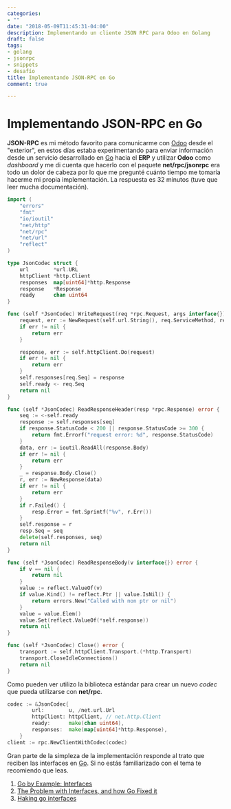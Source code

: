 ```yaml
---
categories:
- ""
date: "2018-05-09T11:45:31-04:00"
description: Implementando un cliente JSON RPC para Odoo en Golang
draft: false
tags:
- golang
- jsonrpc
- snippets
- desafío
title: Implementando JSON-RPC en Go
comment: true

---
```


# Implementando JSON-RPC en Go

**JSON-RPC** es mi método favorito para comunicarme con
[Odoo](http://www.odoo.com ) desde el "exterior", en estos días estaba
experimentando para enviar información desde un servicio desarrollado en
[Go](http://golang.org ) hacia el **ERP** y utilizar **Odoo** como *dashboard* y
me di cuenta que hacerlo con el paquete **net/rpc/jsonrpc** era todo un dolor de
cabeza por lo que me pregunté cuánto tiempo me tomaría hacerme mi propia
implementación. La respuesta es 32 minutos (tuve que leer mucha documentación).

```go
import (
    "errors"
    "fmt"
    "io/ioutil"
    "net/http"
    "net/rpc"
    "net/url"
    "reflect"
)

type JsonCodec struct {
    url        *url.URL
    httpClient *http.Client
    responses  map[uint64]*http.Response
    response   *Response
    ready      chan uint64
}

func (self *JsonCodec) WriteRequest(req *rpc.Request, args interface{}) error {
    request, err := NewRequest(self.url.String(), req.ServiceMethod, req.Seq, args)
    if err != nil {
        return err
    }

    response, err := self.httpClient.Do(request)
    if err != nil {
        return err
    }
    self.responses[req.Seq] = response
    self.ready <- req.Seq
    return nil
}

func (self *JsonCodec) ReadResponseHeader(resp *rpc.Response) error {
    seq := <-self.ready
    response := self.responses[seq]
    if response.StatusCode < 200 || response.StatusCode >= 300 {
        return fmt.Errorf("request error: %d", response.StatusCode)
    }
    data, err := ioutil.ReadAll(response.Body)
    if err != nil {
        return err
    }
    _ = response.Body.Close()
    r, err := NewResponse(data)
    if err != nil {
        return err
    }
    if r.Failed() {
        resp.Error = fmt.Sprintf("%v", r.Err())
    }
    self.response = r
    resp.Seq = seq
    delete(self.responses, seq)
    return nil
}

func (self *JsonCodec) ReadResponseBody(v interface{}) error {
    if v == nil {
        return nil
    }
    value := reflect.ValueOf(v)
    if value.Kind() != reflect.Ptr || value.IsNil() {
        return errors.New("Called with non ptr or nil")
    }
    value = value.Elem()
    value.Set(reflect.ValueOf(*self.response))
    return nil
}

func (self *JsonCodec) Close() error {
    transport := self.httpClient.Transport.(*http.Transport)
    transport.CloseIdleConnections()
    return nil
}
```

Como pueden ver utilizo la biblioteca estándar para crear un nuevo *codec* que
pueda utilizarse con **net/rpc**.

```go
codec := &JsonCodec{
        url:        u, /net.url.Url
        httpClient: httpClient, // net.http.Client
        ready:      make(chan uint64),
        responses:  make(map[uint64]*http.Response),
    }
client := rpc.NewClientWithCodec(codec)
```

Gran parte de la simpleza de la implementación responde al trato que reciben las
interfaces en [Go](http://golang.org ). Si no estás familiarizado con el tema te
recomiendo que leas.

1. [Go by Example: Interfaces](https://gobyexample.com/interfaces)
2. [The Problem with Interfaces, and how Go Fixed it](https://dev.to/deanveloper/the-problem-with-interfaces-and-how-go-fixed-it)
3. [Haking go interfaces](https://dev.to/loderunner/hacking-go-interfaces)

